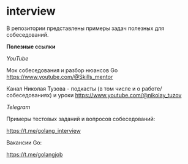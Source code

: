 # interview

В репозитории представлены примеры задач полезных для собеседований.

**Полезные ссылки**

*YouTube*

Мок собеседования и разбор нюансов Go
https://www.youtube.com/@Skills_mentor

Канал Николая Тузова - подкасты (в том числе и о работе/собеседованиях) и уроки
https://www.youtube.com/@nikolay_tuzov

*Telegram*

Примеры тестовых заданий и вопросов собеседований:

https://t.me/golang_interview

Вакансии Go:

https://t.me/golangjob